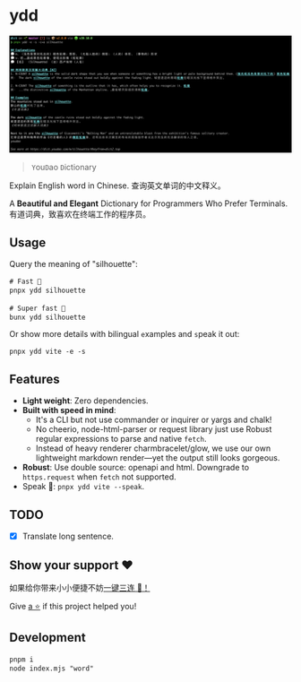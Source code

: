 # ydd

![ydd-snapshot](assets/ydd-snapshot.png)

> `Y`ou`D`ao `D`ictionary

Explain English word in Chinese. 查询英文单词的中文释义。

A **Beautiful and Elegant** Dictionary for Programmers Who Prefer Terminals. 有道词典，致喜欢在终端工作的程序员。

## Usage

Query the meaning of "silhouette":

```shell
# Fast 🚀
pnpx ydd silhouette

# Super fast 🚀
bunx ydd silhouette
```

Or show more details with bilingual `e`xamples and `s`peak it out:

```shell
pnpx ydd vite -e -s
```

## Features

- **Light weight**: Zero dependencies.
- **Built with speed in mind**:
  - It's a CLI but not use commander or inquirer or yargs and chalk!
  - No cheerio, node-html-parser or request library just use Robust regular expressions to parse and native  `fetch`.
  - Instead of heavy renderer charmbracelet/glow, we use our own lightweight markdown render—yet the output still looks gorgeous.
- **Robust**: Use double source: openapi and html. Downgrade to `https.request` when `fetch` not supported.
- Speak 👄: `pnpx ydd vite --speak`.

## TODO

- [x] Translate long sentence.

## Show your support ❤️

如果给你带来小小便捷不妨[一键三连 🍻！](https://github.com/legend80s/dict)

Give [a ⭐️](https://github.com/legend80s/dict) if this project helped you!

## Development

```shell
pnpm i
node index.mjs "word"
```
